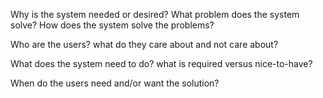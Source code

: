 Why is the system needed or desired? What problem does the system solve? How does the system solve the problems?

Who are the users? what do they care about and not care about?

What does the system need to do? what is required versus nice-to-have?

When do the users need and/or want the solution?
